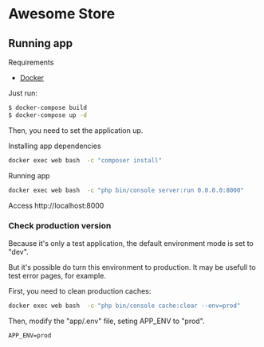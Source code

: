 # Awesome Store

## Running app

Requirements

- [Docker](https://www.docker.com/)

Just run:

```bash
$ docker-compose build
$ docker-compose up -d
```

Then, you need to set the application up.

Installing app dependencies

```bash
docker exec web bash  -c "composer install"
```

Running app

```bash
docker exec web bash  -c "php bin/console server:run 0.0.0.0:8000"
```

Access http://localhost:8000

### Check production version

Because it's only a test application, the default environment mode is set to "dev".

But it's possible do turn this environment to production. It may be usefull to test error pages, for example.

First, you need to clean production caches:

```bash
docker exec web bash  -c "php bin/console cache:clear --env=prod"
```

Then, modify the "app/.env" file, seting APP_ENV to "prod".

```.env
APP_ENV=prod
```
